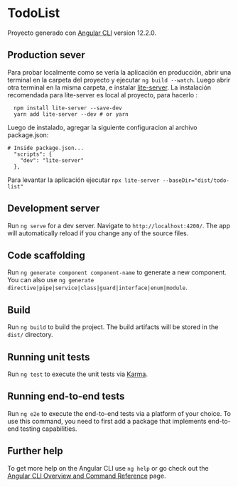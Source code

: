 # TodoList

Proyecto generado con [Angular CLI](https://github.com/angular/angular-cli) version 12.2.0.

## Production sever

Para probar localmente como se vería la aplicación en producción, abrir una terminal en la carpeta del proyecto y ejecutar `ng build --watch`. Luego abrir otra terminal en la misma carpeta, e instalar [lite-server](https://github.com/johnpapa/lite-server).
La instalación recomendada para lite-server es local al proyecto, para hacerlo :
```
  npm install lite-server --save-dev
  yarn add lite-server --dev # or yarn
```
Luego de instalado, agregar la siguiente configuracion al archivo package.json:
``` 
# Inside package.json...
  "scripts": {
    "dev": "lite-server"
  },

```
Para levantar la aplicación ejecutar `npx lite-server --baseDir="dist/todo-list"`
## Development server

Run `ng serve` for a dev server. Navigate to `http://localhost:4200/`. The app will automatically reload if you change any of the source files.

## Code scaffolding

Run `ng generate component component-name` to generate a new component. You can also use `ng generate directive|pipe|service|class|guard|interface|enum|module`.

## Build

Run `ng build` to build the project. The build artifacts will be stored in the `dist/` directory.

## Running unit tests

Run `ng test` to execute the unit tests via [Karma](https://karma-runner.github.io).

## Running end-to-end tests

Run `ng e2e` to execute the end-to-end tests via a platform of your choice. To use this command, you need to first add a package that implements end-to-end testing capabilities.

## Further help

To get more help on the Angular CLI use `ng help` or go check out the [Angular CLI Overview and Command Reference](https://angular.io/cli) page.
